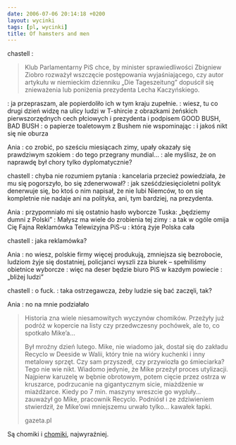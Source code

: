 ```yaml
---
date: 2006-07-06 20:14:18 +0200
layout: wycinki
tags: [pl, wycinki]
title: Of hamsters and men
---
```


chastell
: <blockquote><p>Klub Parlamentarny PiS chce, by minister sprawiedliwości Zbigniew Ziobro rozważył wszczęcie postępowania wyjaśniającego, czy autor artykułu w niemieckim dzienniku „Die Tageszeitung” dopuścił się znieważenia lub poniżenia prezydenta Lecha Kaczyńskiego.</p><p></p></blockquote>
: ja przepraszam, ale popierdoliło ich w tym kraju zupełnie.
: wiesz, tu co drugi dzień widzę na ulicy ludzi w T-shircie z obrazkami żeńskich pierwszorzędnych cech płciowych i prezydenta i podpisem GOOD BUSH, BAD BUSH
: o papierze toaletowym z Bushem nie wspominając
: i jakoś nikt się nie oburza

Ania
: co zrobić, po sześciu miesiącach zimy, upały okazały się prawdziwym szokiem
: do tego przegrany mundial…
: ale myślisz, że on naprawdę był chory tylko dyplomatycznie?

chastell
: chyba nie rozumiem pytania
: kancelaria przecież powiedziała, że mu się pogorszyło, bo się zdenerwował?
: jak sześćdziesięcioletni polityk denerwuje się, bo ktoś o nim napisał, że nie lubi Niemców, to on się kompletnie nie nadaje ani na polityka, ani, tym bardziej, na prezydenta.

Ania
: przypomniało mi się ostatnio hasło wyborcze Tuska: „będziemy dumni z Polski”
: Małysz ma wiele do zrobienia tej zimy
: a tak w ogóle omija Cię Fajna Reklamówka Telewizyjna PiS-u
: którą żyje Polska cała

chastell
: jaka reklamówka?

Ania
: no wiesz, polskie firmy więcej produkują, zmniejsza się bezrobocie, ludziom żyje się dostatniej, policjanci wyszli zza biurek – spełniliśmy obietnice wyborcze
: więc na deser będzie biuro PiS w kazdym powiecie
: „bliżej ludzi”

chastell
: o fuck.
: taka ostrzegawcza, żeby ludzie się bać zaczęli, tak?

Ania
: no na mnie podziałało

> Historia zna wiele niesamowitych wyczynów chomików. Przeżyły już podróż w kopercie na listy czy przedwczesny pochówek, ale to, co spotkało Mike’a…
>
> Był mroźny dzień lutego. Mike, nie wiadomo jak, dostał się do zakładu Recyclo w Deeside w Walii, który tnie na wióry kuchenki i inny metalowy sprzęt. Czy sam przyszedł, czy przywiozła go śmieciarka? Tego nie wie nikt. Wiadomo jedynie, że Mike przeżył proces utylizacji. Najpierw karuzelę w bębnie obrotowym, potem cięcie przez ostrza w kruszarce, podrzucanie na gigantycznym sicie, miażdżenie w miażdżarce. Kiedy po 7 min. maszyny wreszcie go wypluły… zauważył go Mike, pracownik Recyclo. Podniósł i ze zdziwieniem stwierdził, że Mike’owi mniejszemu urwało tylko… kawałek łapki.
>
> gazeta.pl

Są chomiki i [chomiki](http://www.chomiks.com/ 'zwykle marny, ale jest kilka perełek'), najwyraźniej.

